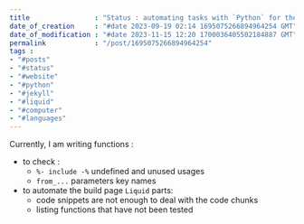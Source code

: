 ```yaml
---
title                : "Status : automating tasks with `Python` for the website"
date_of_creation     : "#date 2023-09-19 02:14 1695075266894964254 GMT"
date_of_modification : "#date 2023-11-15 12:20 1700036405502184887 GMT"
permalink            : "/post/1695075266894964254"
tags :
- "#posts"
- "#status"
- "#website"
- "#python"
- "#jekyll"
- "#liquid"
- "#computer"
- "#languages"
---
```


Currently, I am writing functions :
- to check :
  - `%- include -%` undefined and unused usages 
  - `from_...` parameters key names
- to automate the build page `Liquid` parts:
  - code snippets are not enough to deal with the code chunks
  - listing functions that have not been tested